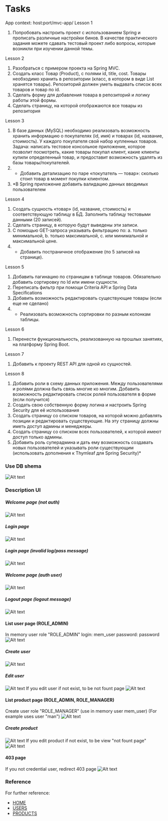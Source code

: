 # Tasks
App context: host:port/mvc-app/
Lesson 1
1. Попробовать настроить проект с использованием Spring и прописать различные настройки бинов. В качестве практического задания можете сдавать тестовый проект либо вопросы, которые возникли при изучении данной темы.

Lesson 2
1. Разобраться с примером проекта на Spring MVC.
2. Создать класс Товар (Product), с полями id, title, cost. Товары необходимо хранить в репозитории (класс, в котором в виде List<Product> хранятся товары). Репозиторий должен уметь выдавать список всех товаров и товар по id.
3. Сделать форму для добавления товара в репозиторий и логику работы этой формы.
4. Сделать страницу, на которой отображаются все товары из репозитория

Lesson 3
1. В базе данных (MySQL) необходимо реализовать возможность хранить информацию о покупателях (id, имя) и товарах (id, название, стоимость). У каждого покупателя свой набор купленных товаров.
Задача: написать тестовое консольное приложение, которое позволит посмотреть, какие товары покупал клиент, какие клиенты купили определенный товар, и предоставит возможность удалять из базы товары/покупателей.
3. * Добавить детализацию по паре «покупатель — товар»: сколько стоил товар в момент покупки клиентом.
4. *В Spring приложение добавить валидацию данных вводимых пользователем

Lesson 4
1. Создать сущность «товар» (id, название, стоимость) и соответствующую таблицу в БД. Заполнить таблицу тестовыми данными (20 записей).
2. Сделать страницу, в которую будут выведены эти записи.
3. С помощью GET-запроса указывать фильтрацию по:
a. только минимальной,
b. только максимальной,
c. или минимальной и максимальной цене.
4. * Добавить постраничное отображение (по 5 записей на странице).

Lesson 5
1. Добавить пагинацию по страницам в таблице товаров. Обязательно добавить сортировку по Id или имени сущности.
2. Переписать фильтр при помощи Criteria API и Spring Data Specifications
3. Добавить возможность редактировать существующие товары (если еще не сделано)
4. * Реализовать возможность сортировки по разным колонкам таблицы.

Lesson 6
1. Перенести функциональность, реализованную на прошлых занятиях, на платформу Spring Boot.

Lesson 7
1. Добавить к проекту REST API для одной из сущностей.

Lesson 8
1. Добавить роли в схему данных приложения. Между пользователями и ролями должна быть связь многие ко многим. Добавить возможность редактировать список ролей пользователя в форме (если получится)
2. Создать свою собственную форму логина и настроить Spring Security для её использования
3. Создать страницу со списком товаров, на которой можно добавлять позиции и редактировать существующие. На эту страницу должны иметь доступ админы и менеджеры.
4. Создать страницу со списком всех пользователей, к которой имеют доступ только админы.
5. Добавить роль суперадмина и дать ему возможность создавать новых пользователей и указывать роли существующим (использовать дополнения к Thymleaf для Spring Security)*

### Use DB shema
![Alt text](md_content/db.png?raw=true "shema_db")

### Description UI
##### Welcome page (not auth)
![Alt text](md_content/0_welcome.png?raw=true "welcome_root")

##### Login page
![Alt text](md_content/form_login.png?raw=true "login_page")
##### Login page (invalid log/pass message)
![Alt text](md_content/form_login_invalid.png?raw=true "invalid_message")

##### Welcome page (auth user)
![Alt text](md_content/1_welcome_auth.png?raw=true "welcome_after_auth")

##### Logout page (logout message)
![Alt text](md_content/form_login_logout.png?raw=true "logout_message")

#### List user page (ROLE_ADMIN)
In memory user role "ROLE_ADMIN"
login: mem_user
password: password
![Alt text](md_content/user_list.png?raw=true "list_user")
##### Create user
![Alt text](md_content/user_create.png?raw=true "create_user")
##### Edit user
![Alt text](md_content/user_edit.png?raw=true "edit_user")
If you edit user if not exist, to be not fount page
![Alt text](md_content/not_found_form_0.png?raw=true "not_found")

#### List product page (ROLE_ADMIN, ROLE_MANAGER)
Create user role "ROLE_MANAGER" (use in memory user mem_user)
(For example uses user "man")
![Alt text](md_content/product_list.png?raw=true "list_product")
##### Create product
![Alt text](md_content/product_create.png?raw=true "create_product")
If you edit product if not exist, to be view "not fount page"
![Alt text](md_content/not_found_form_1.png?raw=true "not_found")

#### 403 page
If you not credential user, redirect 403 page
![Alt text](md_content/403_form.png?raw=true "403_page")

### Reference
For further reference:

 * [HOME](http://localhost:8080/mvc-app/)
 * [USERS](http://localhost:8080/mvc-app/user)
 * [PRODUCTS](http://localhost:8080/mvc-app/product)


